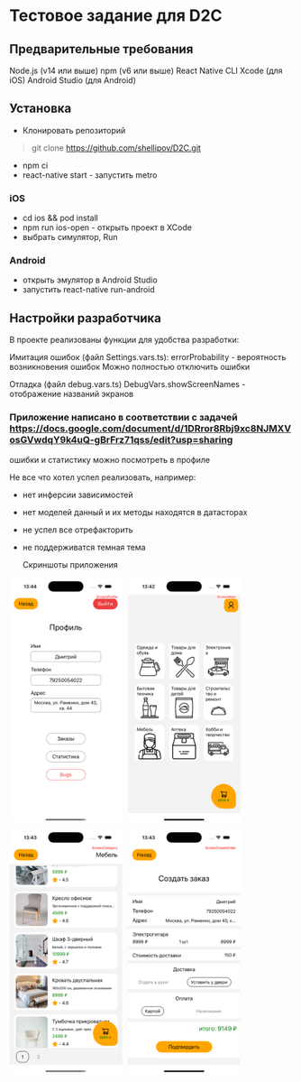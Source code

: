 # Тестовое задание для D2C


## Предварительные требования

Node.js (v14 или выше)
npm (v6 или выше)
React Native CLI
Xcode (для iOS)
Android Studio (для Android)

## Установка

- Клонировать репозиторий
> git clone https://github.com/shellipov/D2C.git

- npm ci
- react-native start - запустить metro

### iOS

- cd ios && pod install
- npm run ios-open - открыть проект в XCode
- выбрать симулятор, Run

### Android

- открыть эмулятор в Android Studio
- запустить react-native run-android

## Настройки разработчика

В проекте реализованы функции для удобства разработки:

Имитация ошибок (файл Settings.vars.ts):
errorProbability - вероятность возникновения ошибок
Можно полностью отключить ошибки

Отладка (файл debug.vars.ts)
DebugVars.showScreenNames - отображение названий экранов

### Приложение написано в соответствии с задачей https://docs.google.com/document/d/1DRror8Rbj9xc8NJMXVosGVwdqY9k4uQ-gBrFrz71qss/edit?usp=sharing

ошибки и статистику можно посмотреть в профиле

Не все что хотел успел реализовать, например:
- нет инферсии зависимостей
- нет моделей данный и их методы находятся в датасторах
- не успел все отрефакторить
- не поддерживатся темная тема

  Скриншоты приложения
<div style="display: flex; flex-wrap: wrap; gap: 10px;"> <img src="readme-assets/1.png" width="200" alt="Главный экран"> <img src="readme-assets/2.png" width="200" alt="Каталог товаров"> <img src="readme-assets/3.png" width="200" alt="Корзина"> <img src="readme-assets/4.png" width="200" alt="Профиль"> </div>

